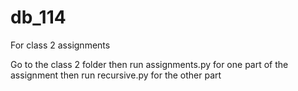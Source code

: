 # db_114
For class 2 assignments

Go to the class 2 folder
then run assignments.py for one part of the assignment
then run recursive.py for the other part
